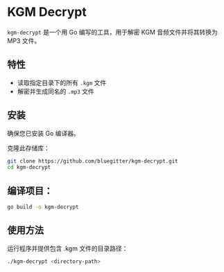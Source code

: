 # KGM Decrypt

`kgm-decrypt` 是一个用 Go 编写的工具，用于解密 KGM 音频文件并将其转换为 MP3 文件。

## 特性

- 读取指定目录下的所有 `.kgm` 文件
- 解密并生成同名的 `.mp3` 文件

## 安装

确保您已安装 Go 编译器。

克隆此存储库：

```sh
git clone https://github.com/bluegitter/kgm-decrypt.git
cd kgm-decrypt
```

## 编译项目：

```sh
go build -o kgm-decrypt

```

## 使用方法

运行程序并提供包含 .kgm 文件的目录路径：

```sh
./kgm-decrypt <directory-path>
```
